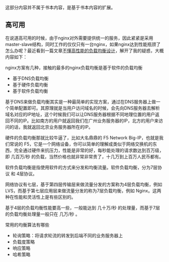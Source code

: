 这部分内容并不属于书本内容，是基于书本内容的扩展。

## 高可用
在说道高可用的时候，由于nginx对外需要提供统一的服务，因此紧紧是采用master-slave结构，同时工作的仅仅只有一台nginx，如果nginx达到性能瓶颈了怎么办呢？最近看到一篇文章[不懂高性能的负载均衡设计](https://mp.weixin.qq.com/s/0AlKccc6bY8dx8qgLDfpdg)，解开了我的疑惑，大概内容如下：

nginx方案有几种，接触的最多的nginx负载均衡是基于软件的负载均衡
* 基于DNS负载均衡
* 基于硬件负载均衡
* 基于软件负载均衡

基于DNS来做负载均衡其实是一种最简单的实现方案，通过在DNS服务器上做一个简单配置即可。其原理就是当用户访问域名的时候，会先向DNS服务器去解析域名对应的IP地址，这个时候我们可以让DNS服务器根据不同地理位置的用户返回不同的IP。比如南方的用户就返回我们在广州业务服务器的IP，北方的用户来访问的话，我就返回北京业务服务器所在的IP。

硬件的负载均衡那就比较牛逼了，比如大名鼎鼎的 F5 Network Big-IP，也就是我们常说的 F5，它是一个网络设备，你可以简单的理解成类似于网络交换机的东西，完全通过硬件来抗压力，性能是非常的好，每秒能处理的请求数达到百万级，即 几百万/秒 的负载，当然价格也就非常非常贵了，十几万到上百万人民币都有。

软件负载均衡是指使用软件的方式来分发和均衡流量。软件负载均衡，分为7层协议 和 4层协议。

网络协议有七层，基于第四层传输层来做流量分发的方案称为4层负载均衡，例如 LVS，而基于第七层应用层来做流量分发的称为7层负载均衡，例如 Nginx。这两种在性能和灵活性上是有些区别的。

基于4层的负载均衡性能要高一些，一般能达到 几十万/秒 的处理量，而基于7层的负载均衡处理量一般只在 几万/秒 。

常用的均衡算法有哪些
* 轮询策略：将请求轮流的转发到后端不同的业务服务器上
* 负载度策略
* 响应策略
* 哈希策略